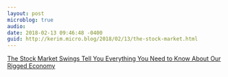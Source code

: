 ```yaml
---
layout: post
microblog: true
audio: 
date: 2018-02-13 09:46:48 -0400
guid: http://kerim.micro.blog/2018/02/13/the-stock-market.html
---
```

[The Stock Market Swings Tell You Everything You Need to Know About Our Rigged Economy](https://theintercept.com/2018/02/08/stock-market-crash-jobs-report-wages/)
